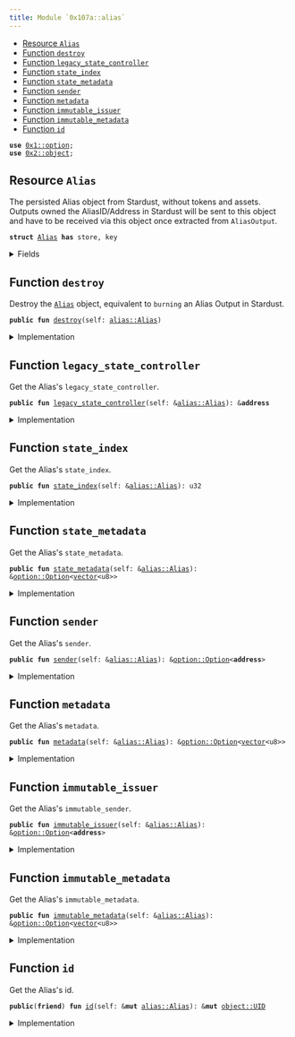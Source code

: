 ```yaml
---
title: Module `0x107a::alias`
---
```




-  [Resource `Alias`](#0x107a_alias_Alias)
-  [Function `destroy`](#0x107a_alias_destroy)
-  [Function `legacy_state_controller`](#0x107a_alias_legacy_state_controller)
-  [Function `state_index`](#0x107a_alias_state_index)
-  [Function `state_metadata`](#0x107a_alias_state_metadata)
-  [Function `sender`](#0x107a_alias_sender)
-  [Function `metadata`](#0x107a_alias_metadata)
-  [Function `immutable_issuer`](#0x107a_alias_immutable_issuer)
-  [Function `immutable_metadata`](#0x107a_alias_immutable_metadata)
-  [Function `id`](#0x107a_alias_id)


<pre><code><b>use</b> <a href="../move-stdlib/option.md#0x1_option">0x1::option</a>;
<b>use</b> <a href="../sui-framework/object.md#0x2_object">0x2::object</a>;
</code></pre>



<a name="0x107a_alias_Alias"></a>

## Resource `Alias`

The persisted Alias object from Stardust, without tokens and assets.
Outputs owned the AliasID/Address in Stardust will be sent to this object and
have to be received via this object once extracted from <code>AliasOutput</code>.


<pre><code><b>struct</b> <a href="alias.md#0x107a_alias_Alias">Alias</a> <b>has</b> store, key
</code></pre>



<details>
<summary>Fields</summary>


<dl>
<dt>
<code>id: <a href="../sui-framework/object.md#0x2_object_UID">object::UID</a></code>
</dt>
<dd>
 The ID of the Alias = hash of the Output ID that created the Alias Output in Stardust.
 This is the AliasID from Stardust.
</dd>
<dt>
<code>legacy_state_controller: <b>address</b></code>
</dt>
<dd>
 The last State Controller address assigned before the migration.
</dd>
<dt>
<code>state_index: u32</code>
</dt>
<dd>
 A counter increased by 1 every time the alias was state transitioned.
</dd>
<dt>
<code>state_metadata: <a href="../move-stdlib/option.md#0x1_option_Option">option::Option</a>&lt;<a href="../move-stdlib/vector.md#0x1_vector">vector</a>&lt;u8&gt;&gt;</code>
</dt>
<dd>
 State metadata that can be used to store additional information.
</dd>
<dt>
<code>sender: <a href="../move-stdlib/option.md#0x1_option_Option">option::Option</a>&lt;<b>address</b>&gt;</code>
</dt>
<dd>
 The sender feature.
</dd>
<dt>
<code>metadata: <a href="../move-stdlib/option.md#0x1_option_Option">option::Option</a>&lt;<a href="../move-stdlib/vector.md#0x1_vector">vector</a>&lt;u8&gt;&gt;</code>
</dt>
<dd>
 The metadata feature.
</dd>
<dt>
<code>immutable_issuer: <a href="../move-stdlib/option.md#0x1_option_Option">option::Option</a>&lt;<b>address</b>&gt;</code>
</dt>
<dd>
 The immutable issuer feature.
</dd>
<dt>
<code>immutable_metadata: <a href="../move-stdlib/option.md#0x1_option_Option">option::Option</a>&lt;<a href="../move-stdlib/vector.md#0x1_vector">vector</a>&lt;u8&gt;&gt;</code>
</dt>
<dd>
 The immutable metadata feature.
</dd>
</dl>


</details>

<a name="0x107a_alias_destroy"></a>

## Function `destroy`

Destroy the <code><a href="alias.md#0x107a_alias_Alias">Alias</a></code> object, equivalent to <code>burning</code> an Alias Output in Stardust.


<pre><code><b>public</b> <b>fun</b> <a href="alias.md#0x107a_alias_destroy">destroy</a>(self: <a href="alias.md#0x107a_alias_Alias">alias::Alias</a>)
</code></pre>



<details>
<summary>Implementation</summary>


<pre><code><b>public</b> <b>fun</b> <a href="alias.md#0x107a_alias_destroy">destroy</a>(self: <a href="alias.md#0x107a_alias_Alias">Alias</a>) {
    <b>let</b> <a href="alias.md#0x107a_alias_Alias">Alias</a> {
        id,
        legacy_state_controller: _,
        state_index: _,
        state_metadata: _,
        sender: _,
        metadata: _,
        immutable_issuer: _,
        immutable_metadata: _,
    } = self;

    <a href="../sui-framework/object.md#0x2_object_delete">object::delete</a>(id);
}
</code></pre>



</details>

<a name="0x107a_alias_legacy_state_controller"></a>

## Function `legacy_state_controller`

Get the Alias's <code>legacy_state_controller</code>.


<pre><code><b>public</b> <b>fun</b> <a href="alias.md#0x107a_alias_legacy_state_controller">legacy_state_controller</a>(self: &<a href="alias.md#0x107a_alias_Alias">alias::Alias</a>): &<b>address</b>
</code></pre>



<details>
<summary>Implementation</summary>


<pre><code><b>public</b> <b>fun</b> <a href="alias.md#0x107a_alias_legacy_state_controller">legacy_state_controller</a>(self: &<a href="alias.md#0x107a_alias_Alias">Alias</a>): &<b>address</b> {
    &self.legacy_state_controller
}
</code></pre>



</details>

<a name="0x107a_alias_state_index"></a>

## Function `state_index`

Get the Alias's <code>state_index</code>.


<pre><code><b>public</b> <b>fun</b> <a href="alias.md#0x107a_alias_state_index">state_index</a>(self: &<a href="alias.md#0x107a_alias_Alias">alias::Alias</a>): u32
</code></pre>



<details>
<summary>Implementation</summary>


<pre><code><b>public</b> <b>fun</b> <a href="alias.md#0x107a_alias_state_index">state_index</a>(self: &<a href="alias.md#0x107a_alias_Alias">Alias</a>): u32 {
    self.state_index
}
</code></pre>



</details>

<a name="0x107a_alias_state_metadata"></a>

## Function `state_metadata`

Get the Alias's <code>state_metadata</code>.


<pre><code><b>public</b> <b>fun</b> <a href="alias.md#0x107a_alias_state_metadata">state_metadata</a>(self: &<a href="alias.md#0x107a_alias_Alias">alias::Alias</a>): &<a href="../move-stdlib/option.md#0x1_option_Option">option::Option</a>&lt;<a href="../move-stdlib/vector.md#0x1_vector">vector</a>&lt;u8&gt;&gt;
</code></pre>



<details>
<summary>Implementation</summary>


<pre><code><b>public</b> <b>fun</b> <a href="alias.md#0x107a_alias_state_metadata">state_metadata</a>(self: &<a href="alias.md#0x107a_alias_Alias">Alias</a>): &Option&lt;<a href="../move-stdlib/vector.md#0x1_vector">vector</a>&lt;u8&gt;&gt; {
    &self.state_metadata
}
</code></pre>



</details>

<a name="0x107a_alias_sender"></a>

## Function `sender`

Get the Alias's <code>sender</code>.


<pre><code><b>public</b> <b>fun</b> <a href="alias.md#0x107a_alias_sender">sender</a>(self: &<a href="alias.md#0x107a_alias_Alias">alias::Alias</a>): &<a href="../move-stdlib/option.md#0x1_option_Option">option::Option</a>&lt;<b>address</b>&gt;
</code></pre>



<details>
<summary>Implementation</summary>


<pre><code><b>public</b> <b>fun</b> <a href="alias.md#0x107a_alias_sender">sender</a>(self: &<a href="alias.md#0x107a_alias_Alias">Alias</a>): &Option&lt;<b>address</b>&gt; {
    &self.sender
}
</code></pre>



</details>

<a name="0x107a_alias_metadata"></a>

## Function `metadata`

Get the Alias's <code>metadata</code>.


<pre><code><b>public</b> <b>fun</b> <a href="alias.md#0x107a_alias_metadata">metadata</a>(self: &<a href="alias.md#0x107a_alias_Alias">alias::Alias</a>): &<a href="../move-stdlib/option.md#0x1_option_Option">option::Option</a>&lt;<a href="../move-stdlib/vector.md#0x1_vector">vector</a>&lt;u8&gt;&gt;
</code></pre>



<details>
<summary>Implementation</summary>


<pre><code><b>public</b> <b>fun</b> <a href="alias.md#0x107a_alias_metadata">metadata</a>(self: &<a href="alias.md#0x107a_alias_Alias">Alias</a>): &Option&lt;<a href="../move-stdlib/vector.md#0x1_vector">vector</a>&lt;u8&gt;&gt; {
    &self.metadata
}
</code></pre>



</details>

<a name="0x107a_alias_immutable_issuer"></a>

## Function `immutable_issuer`

Get the Alias's <code>immutable_sender</code>.


<pre><code><b>public</b> <b>fun</b> <a href="alias.md#0x107a_alias_immutable_issuer">immutable_issuer</a>(self: &<a href="alias.md#0x107a_alias_Alias">alias::Alias</a>): &<a href="../move-stdlib/option.md#0x1_option_Option">option::Option</a>&lt;<b>address</b>&gt;
</code></pre>



<details>
<summary>Implementation</summary>


<pre><code><b>public</b> <b>fun</b> <a href="alias.md#0x107a_alias_immutable_issuer">immutable_issuer</a>(self: &<a href="alias.md#0x107a_alias_Alias">Alias</a>): &Option&lt;<b>address</b>&gt; {
    &self.immutable_issuer
}
</code></pre>



</details>

<a name="0x107a_alias_immutable_metadata"></a>

## Function `immutable_metadata`

Get the Alias's <code>immutable_metadata</code>.


<pre><code><b>public</b> <b>fun</b> <a href="alias.md#0x107a_alias_immutable_metadata">immutable_metadata</a>(self: &<a href="alias.md#0x107a_alias_Alias">alias::Alias</a>): &<a href="../move-stdlib/option.md#0x1_option_Option">option::Option</a>&lt;<a href="../move-stdlib/vector.md#0x1_vector">vector</a>&lt;u8&gt;&gt;
</code></pre>



<details>
<summary>Implementation</summary>


<pre><code><b>public</b> <b>fun</b> <a href="alias.md#0x107a_alias_immutable_metadata">immutable_metadata</a>(self: &<a href="alias.md#0x107a_alias_Alias">Alias</a>): &Option&lt;<a href="../move-stdlib/vector.md#0x1_vector">vector</a>&lt;u8&gt;&gt; {
    &self.immutable_metadata
}
</code></pre>



</details>

<a name="0x107a_alias_id"></a>

## Function `id`

Get the Alias's id.


<pre><code><b>public</b>(<b>friend</b>) <b>fun</b> <a href="alias.md#0x107a_alias_id">id</a>(self: &<b>mut</b> <a href="alias.md#0x107a_alias_Alias">alias::Alias</a>): &<b>mut</b> <a href="../sui-framework/object.md#0x2_object_UID">object::UID</a>
</code></pre>



<details>
<summary>Implementation</summary>


<pre><code><b>public</b>(<a href="../sui-framework/package.md#0x2_package">package</a>) <b>fun</b> <a href="alias.md#0x107a_alias_id">id</a>(self: &<b>mut</b> <a href="alias.md#0x107a_alias_Alias">Alias</a>): &<b>mut</b> UID {
    &<b>mut</b> self.id
}
</code></pre>



</details>
